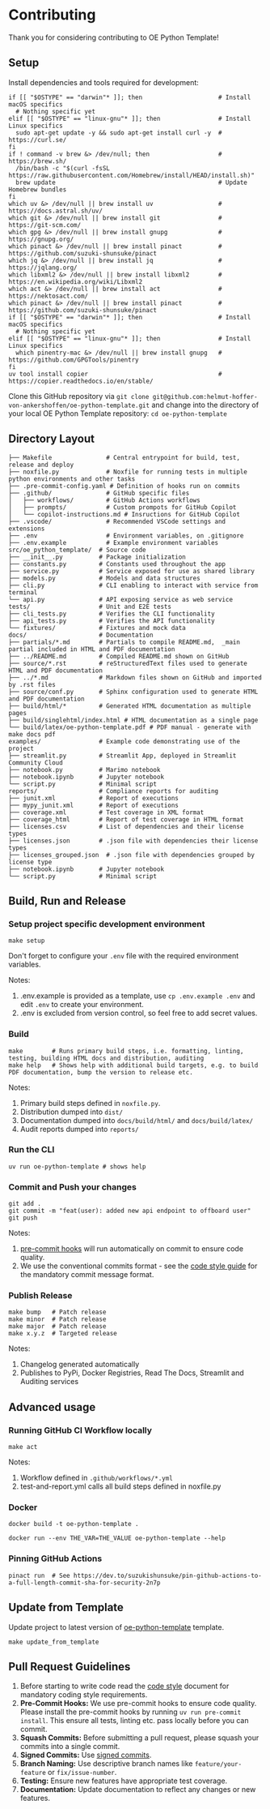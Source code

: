 # Contributing

Thank you for considering contributing to OE Python Template!


## Setup

Install dependencies and tools required for development:

```shell
if [[ "$OSTYPE" == "darwin"* ]]; then                     # Install macOS specifics
  # Nothing specific yet
elif [[ "$OSTYPE" == "linux-gnu"* ]]; then                # Install Linux specifics
  sudo apt-get update -y && sudo apt-get install curl -y  # https://curl.se/
fi
if ! command -v brew &> /dev/null; then                   # https://brew.sh/
  /bin/bash -c "$(curl -fsSL https://raw.githubusercontent.com/Homebrew/install/HEAD/install.sh)"
  brew update                                             # Update Homebrew bundles
fi
which uv &> /dev/null || brew install uv                  # https://docs.astral.sh/uv/
which git &> /dev/null || brew install git                # https://git-scm.com/
which gpg &> /dev/null || brew install gnupg              # https://gnupg.org/
which pinact &> /dev/null || brew install pinact          # https://github.com/suzuki-shunsuke/pinact
which jq &> /dev/null || brew install jq                  # https://jqlang.org/
which libxml2 &> /dev/null || brew install libxml2        # https://en.wikipedia.org/wiki/Libxml2
which act &> /dev/null || brew install act                # https://nektosact.com/
which pinact &> /dev/null || brew install pinact          # https://github.com/suzuki-shunsuke/pinact
if [[ "$OSTYPE" == "darwin"* ]]; then                     # Install macOS specifics
  # Nothing specific yet
elif [[ "$OSTYPE" == "linux-gnu"* ]]; then                # Install Linux specifics
  which pinentry-mac &> /dev/null || brew install gnupg   # https://github.com/GPGTools/pinentry
fi
uv tool install copier                                    # https://copier.readthedocs.io/en/stable/
```

Clone this GitHub repository via ```git clone git@github.com:helmut-hoffer-von-ankershoffen/oe-python-template.git``` and change into the directory of your local OE Python Template repository: ```cd oe-python-template```


## Directory Layout

```
├── Makefile               # Central entrypoint for build, test, release and deploy
├── noxfile.py             # Noxfile for running tests in multiple python environments and other tasks
├── .pre-commit-config.yaml # Definition of hooks run on commits
├── .github/               # GitHub specific files
│   ├── workflows/         # GitHub Actions workflows
│   ├── prompts/           # Custom prompots for GitHub Copilot
│   └── copilot-instructions.md # Insructions for GitHub Copilot
├── .vscode/               # Recommended VSCode settings and extensions
├── .env                   # Environment variables, on .gitignore
├── .env.example           # Example environment variables
src/oe_python_template/  # Source code
├── __init__.py          # Package initialization
├── constants.py         # Constants used throughout the app
├── service.py           # Service exposed for use as shared library
├── models.py            # Models and data structures
├── cli.py               # CLI enabling to interact with service from terminal
└── api.py               # API exposing service as web service
tests/                   # Unit and E2E tests
├── cli_tests.py         # Verifies the CLI functionality
├── api_tests.py         # Verifies the API functionality
└── fixtures/            # Fixtures and mock data
docs/                    # Documentation
├── partials/*.md        # Partials to compile README.md,  _main partial included in HTML and PDF documentation
├── ../README.md         # Compiled README.md shown on GitHub
├── source/*.rst         # reStructuredText files used to generate HTML and PDF documentation
├── ../*.md              # Markdown files shown on GitHub and imported by .rst files
├── source/conf.py       # Sphinx configuration used to generate HTML and PDF documentation
├── build/html/*         # Generated HTML documentation as multiple pages
├── build/singlehtml/index.html # HTML documentation as a single page
└── build/latex/oe-python-template.pdf # PDF manual - generate with make docs pdf
examples/                # Example code demonstrating use of the project
├── streamlit.py         # Streamlit App, deployed in Streamlit Community Cloud
├── notebook.py          # Marimo notebook
├── notebook.ipynb       # Jupyter notebook
└── script.py            # Minimal script
reports/                 # Compliance reports for auditing
├── junit.xml            # Report of executions
├── mypy_junit.xml       # Report of executions
├── coverage.xml         # Test coverage in XML format
├── coverage_html        # Report of test coverage in HTML format
├── licenses.csv         # List of dependencies and their license types
├── licenses.json        # .json file with dependencies their license types
├── licenses_grouped.json  # .json file with dependencies grouped by license type
├── notebook.ipynb       # Jupyter notebook
└── script.py            # Minimal script
```


## Build, Run and Release

### Setup project specific development environment

```shell
make setup
```

Don't forget to configure your `.env` file with the required environment variables.

Notes:
1. .env.example is provided as a template, use ```cp .env.example .env``` and edit ```.env``` to create your environment.
2. .env is excluded from version control, so feel free to add secret values.

### Build

```shell
make        # Runs primary build steps, i.e. formatting, linting, testing, building HTML docs and distribution, auditing
make help   # Shows help with additional build targets, e.g. to build PDF documentation, bump the version to release etc.
```

Notes:
1. Primary build steps defined in `noxfile.py`.
2. Distribution dumped into ```dist/```
3. Documentation dumped into ```docs/build/html/``` and ```docs/build/latex/```
4. Audit reports dumped into ```reports/```

### Run the CLI

```shell
uv run oe-python-template # shows help
```

### Commit and Push your changes

```shell
git add .
git commit -m "feat(user): added new api endpoint to offboard user"
git push
```

Notes:
1. [pre-commit hooks](https://pre-commit.com/) will run automatically on commit to ensure code quality.
2. We use the conventional commits format - see the [code style guide](CODE_STYLE.md) for the mandatory commit message format.

### Publish Release

```shell
make bump   # Patch release
make minor  # Patch release
make major  # Patch release
make x.y.z  # Targeted release
```

Notes:
1. Changelog generated automatically
2. Publishes to PyPi, Docker Registries, Read The Docs, Streamlit and Auditing services


## Advanced usage

### Running GitHub CI Workflow locally

```shell
make act
```

Notes:
1. Workflow defined in `.github/workflows/*.yml`
2. test-and-report.yml calls all build steps defined in noxfile.py

### Docker

```shell
docker build -t oe-python-template .
```

```shell
docker run --env THE_VAR=THE_VALUE oe-python-template --help
```

### Pinning GitHub Actions

```shell
pinact run  # See https://dev.to/suzukishunsuke/pin-github-actions-to-a-full-length-commit-sha-for-security-2n7p
```


## Update from Template

Update project to latest version of [oe-python-template](https://github.com/helmut-hoffer-von-ankershoffen/oe-python-template) template.

```shell
make update_from_template
```


## Pull Request Guidelines

1. Before starting to write code read the [code style](CODE_STYLE.md) document for mandatory coding style requirements.
2. **Pre-Commit Hooks:** We use pre-commit hooks to ensure code quality. Please install the pre-commit hooks by running `uv run pre-commit install`. This ensure all tests, linting etc. pass locally before you can commit.
3. **Squash Commits:** Before submitting a pull request, please squash your commits into a single commit.
4. **Signed Commits:** Use [signed commits](https://docs.github.com/en/authentication/managing-commit-signature-verification/signing-commits).
5. **Branch Naming:** Use descriptive branch names like `feature/your-feature` or `fix/issue-number`.
6. **Testing:** Ensure new features have appropriate test coverage.
7. **Documentation:** Update documentation to reflect any changes or new features.
